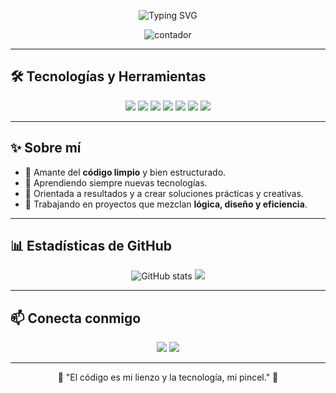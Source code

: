 <!-- Banner animado -->
<p align="center">
  <img src="https://readme-typing-svg.herokuapp.com?font=Fira+Code&weight=600&size=30&pause=1000&color=F77FBF&center=true&vCenter=true&width=800&lines=🌸+Hola%2C+soy+Karen+👩‍💻;Desarrolladora+apasionada+por+la+tecnología;Siempre+aprendiendo+y+creando+🚀" alt="Typing SVG" />
</p>

<!-- Contador de visitas -->
<p align="center">
  <img src="https://komarev.com/ghpvc/?username=KarenR0911&label=✨%20Visitas&color=ff69b4&style=for-the-badge" alt="contador" />
</p>

---

## 🛠️ Tecnologías y Herramientas
<p align="center">
  <img src="https://img.shields.io/badge/C++-00599C?style=for-the-badge&logo=cplusplus&logoColor=white"/>
  <img src="https://img.shields.io/badge/JavaScript-FFD43B?style=for-the-badge&logo=javascript&logoColor=black"/>
  <img src="https://img.shields.io/badge/Node.js-339933?style=for-the-badge&logo=nodedotjs&logoColor=white"/>
  <img src="https://img.shields.io/badge/HTML5-E34F26?style=for-the-badge&logo=html5&logoColor=white"/>
  <img src="https://img.shields.io/badge/CSS3-1572B6?style=for-the-badge&logo=css3&logoColor=white"/>
  <img src="https://img.shields.io/badge/TypeScript-3178C6?style=for-the-badge&logo=typescript&logoColor=white"/>
  <img src="https://img.shields.io/badge/Python-FFD43B?style=for-the-badge&logo=python&logoColor=blue"/>
</p>

---

## ✨ Sobre mí
- 💖 Amante del **código limpio** y bien estructurado.  
- 🌱 Aprendiendo siempre nuevas tecnologías.  
- 🎯 Orientada a resultados y a crear soluciones prácticas y creativas.  
- 📂 Trabajando en proyectos que mezclan **lógica, diseño y eficiencia**.  

---

## 📊 Estadísticas de GitHub
<p align="center">
  <img src="https://github-readme-stats.vercel.app/api?username=KarenR0911&show_icons=true&theme=tokyonight" alt="GitHub stats"/>
  <img src="https://github-readme-stats.vercel.app/api/top-langs/?username=KarenR0911&layout=compact&theme=tokyonight"/>
</p>

---

## 📫 Conecta conmigo
<p align="center">
  <a href="https://github.com/KarenR0911"><img src="https://img.shields.io/badge/GitHub-181717?style=for-the-badge&logo=github&logoColor=white"/></a>
  <a href="https://api.whatsapp.com/send?phone=584145613177&text=%F0%9F%98%81%20%C2%A1Hola!%20Tengo%20inter%C3%A9s%20en%20un%20proyecto%20en%20el%20que%20tu%20puedes%20ayudarme.)"><img src="https://img.shields.io/badge/WhatsApp-25D366?style=for-the-badge&logo=whatsapp&logoColor=white"/></a>
</p>

---

<p align="center">
💬 "El código es mi lienzo y la tecnología, mi pincel." 🎀
</p>

